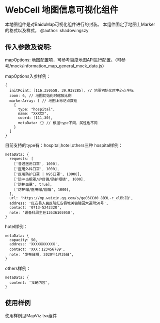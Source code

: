 # WebCell 地图信息可视化组件
本地图组件是对BaiduMap可视化组件进行的封装。
本组件固定了地图上Marker的格式以及样式。
@author: shadowingszy

## 传入参数及说明:
mapOptions: 地图配置项，可参考百度地图API进行配置。（可参考/mock/information_map_general_mock_data.js）

mapOptions入参样例：
```
{
  initPoint: [116.350658, 39.938285], // 地图初始化时中心点坐标
  zoom: 6, // 地图初始化时缩放比例
  markerArray: [ // 地图上标记点数组
    {
      type: "hospital",
      name: "XXXXX",
      coord: [111,30],
      metaData: {} // 根据type不同，属性也不同
    }
  ]
}
```

目前支持的type有：hospital,hotel,others三种
hospital样例：
```
metaData: {
  requests: [
    ['普通医用口罩', 1000],
    ['医用外科口罩', 1000],
    ['医用防护口罩 | N95口罩', 10000],
    ['防冲击眼罩/护目镜/防护眼镜', 1000],
    ['防护面罩', true],
    ['防护帽/医用帽/圆帽', 1000],
  ],
  url: 'https://mp.weixin.qq.com/s/geO3CCd0_8B3L-r_xlBbZQ',
  address: '红安县人民医院红安县城关镇陵园大道附50号',
  contact: '0713-5242320',
  note: '设备科周主任13636105950',
}
```

hotel样例：
```
metaData: {
  capacity: 50,
  address: 'XXXXXXXXXXX',
  contact: 'XXX：123456789',
  note: '发布日期, 2020年1月26日',
}
```

others样例：
```
metaData: {
  content: '我是内容',
}
```

## 使用样例
使用样例见MapViz.tsx组件